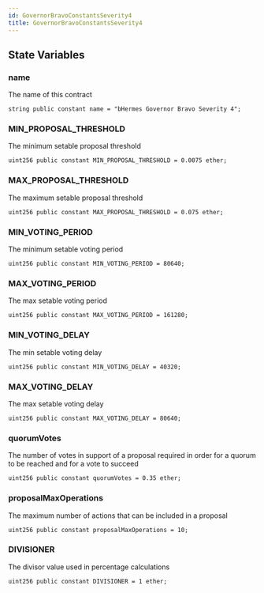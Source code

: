 ```yaml
---
id: GovernorBravoConstantsSeverity4
title: GovernorBravoConstantsSeverity4
---
```



## State Variables
### name
The name of this contract


```solidity
string public constant name = "bHermes Governor Bravo Severity 4";
```


### MIN_PROPOSAL_THRESHOLD
The minimum setable proposal threshold


```solidity
uint256 public constant MIN_PROPOSAL_THRESHOLD = 0.0075 ether;
```


### MAX_PROPOSAL_THRESHOLD
The maximum setable proposal threshold


```solidity
uint256 public constant MAX_PROPOSAL_THRESHOLD = 0.075 ether;
```


### MIN_VOTING_PERIOD
The minimum setable voting period


```solidity
uint256 public constant MIN_VOTING_PERIOD = 80640;
```


### MAX_VOTING_PERIOD
The max setable voting period


```solidity
uint256 public constant MAX_VOTING_PERIOD = 161280;
```


### MIN_VOTING_DELAY
The min setable voting delay


```solidity
uint256 public constant MIN_VOTING_DELAY = 40320;
```


### MAX_VOTING_DELAY
The max setable voting delay


```solidity
uint256 public constant MAX_VOTING_DELAY = 80640;
```


### quorumVotes
The number of votes in support of a proposal required in order for a quorum to be reached and for a vote to succeed


```solidity
uint256 public constant quorumVotes = 0.35 ether;
```


### proposalMaxOperations
The maximum number of actions that can be included in a proposal


```solidity
uint256 public constant proposalMaxOperations = 10;
```


### DIVISIONER
The divisor value used in percentage calculations


```solidity
uint256 public constant DIVISIONER = 1 ether;
```


